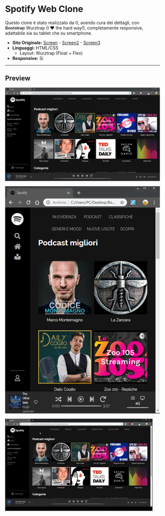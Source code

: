# Spotify Web Clone

Questo clone è stato realizzato da 0, avendo cura dei dettagli, con ~~Bootstrap~~ Wurztrap (I :heart: the hard way!), completamente responsive, adattabile sia su tablet che su smartphone.

* __Sito Originale:__ [Screen](screen/screenOriginal.png) - [Screen2](screen/screenOriginal2.png) - [Screen3](screen/screenOriginal3.png)
* __Linguaggi:__ HTML/CSS
  * Layout: Wurztrap (Float + Flex)
* __Responsive:__ Si
___

## Preview
![Markdown Logo](screen/screen.png)

![Markdown Logo](screen/screen2.png)

![Markdown Logo](screen/spotify.webp)
